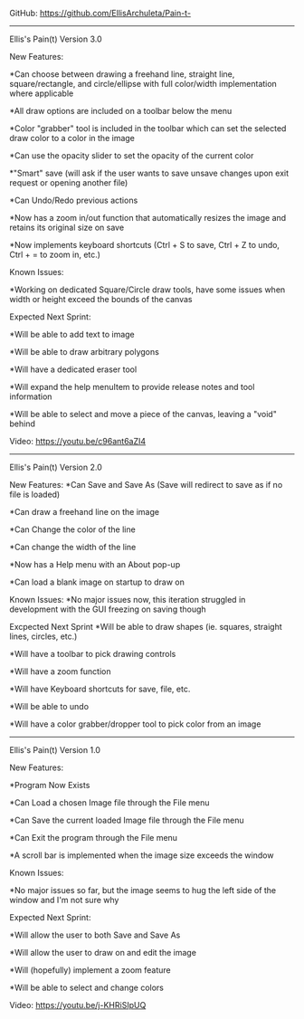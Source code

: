 GitHub: https://github.com/EllisArchuleta/Pain-t-
_____________________________________________________________________________________
Ellis's Pain(t) Version 3.0

New Features:

*Can choose between drawing a freehand line, straight line, square/rectangle, and circle/ellipse with full color/width implementation where applicable

*All draw options are included on a toolbar below the menu

*Color "grabber" tool is included in the toolbar which can set the selected draw color to a color in the image

*Can use the opacity slider to set the opacity of the current color 

*"Smart" save (will ask if the user wants to save unsave changes upon exit request or opening another file)

*Can Undo/Redo previous actions

*Now has a zoom in/out function that automatically resizes the image and retains its original size on save

*Now implements keyboard shortcuts (Ctrl + S to save, Ctrl + Z to undo, Ctrl + = to zoom in, etc.)


Known Issues:

*Working on dedicated Square/Circle draw tools, have some issues when width or height exceed the bounds of the canvas

Expected Next Sprint:

*Will be able to add text to image

*Will be able to draw arbitrary polygons

*Will have a dedicated eraser tool

*Will expand the help menuItem to provide release notes and tool information

*Will be able to select and move a piece of the canvas, leaving a "void" behind


Video: https://youtu.be/c96ant6aZI4
_____________________________________________________________________________________
Ellis's Pain(t) Version 2.0

New Features:
*Can Save and Save As (Save will redirect to save as if no file is loaded)

*Can draw a freehand line on the image

*Can Change the color of the line

*Can change the width of the line

*Now has a Help menu with an About pop-up

*Can load a blank image on startup to draw on

Known Issues:
*No major issues now, this iteration struggled in development with the GUI freezing on saving though

Excpected Next Sprint
*Will be able to draw shapes (ie. squares, straight lines, circles, etc.)

*Will have a toolbar to pick drawing controls

*Will have a zoom function

*Will have Keyboard shortcuts for save, file, etc.

*Will be able to undo

*Will have a color grabber/dropper tool to pick color from an image

_____________________________________________________________________________________
Ellis's Pain(t) Version 1.0

New Features:

*Program Now Exists

*Can Load a chosen Image file through the File menu

*Can Save the current loaded Image file through the File menu

*Can Exit the program through the File menu

*A scroll bar is implemented when the image size exceeds the window




Known Issues:

*No major issues so far, but the image seems to hug the left side of the window and I'm not sure why

Expected Next Sprint:

*Will allow the user to both Save and Save As

*Will allow the user to draw on and edit the image

*Will (hopefully) implement a zoom feature

*Will be able to select and change colors

Video: https://youtu.be/j-KHRiSIpUQ
